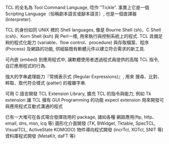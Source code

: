 TCL 的全名為 Tool Command Language, 唸作 ”Tickle”.
事實上它是一個 Scripting Language（俗稱劇本語言或腳本語言）, 也是一個直譯器 (Interpreter).

TCL 的身份如同 UNIX 裡的 Shell languages,
像是 Bourne Shell (sh)、C Shell (csh)、Korn Shell (ksh) 與 Perl一樣, 用來執行與控制系統上的程式.
TCL 具備足夠的程式化能力 (variable、flow control、procedure) 與存取檔案、程序 (Process) 及網路的功能, 供組裝既有軟體元件以建立符合需求的新工具.

可內嵌 (embed) 到應用程式中, 讓軟體使用者透過程式員提供的高階 TCL 指令, 自訂應用程式的行為.

強大的字串處理能力『常規表示式 (Regular Expressions)』, 用來
搜尋、比對、粹取、取代符合樣式 (patter) 的複雜字串.

可用 C 語言開發 TCL Extension Library, 擴充 TCL 的指令與能力, 例如
Tk extension 讓 TCL 擁有 GUI Programming 的功能
expect extension 用來開發可與應用程式互動式溝通的程式

已有一大堆可在各式場合發揮效用的 package, 諸如各種
網路應用(ftp, http、email, dns, msn, icq 等)
圖形化介面開發 (TK, BWidget, Tktable, SpecTCL, VisualTCL, ActiveState KOMODO)
物件導向程式開發 (incrTcl, XOTcl, SNIT 等)
資料庫程式開發 (MetaKit, daFT 等)
